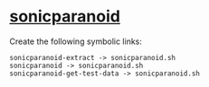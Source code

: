 # [sonicparanoid](https://hpc.nih.gov/apps/sonicparanoid.html)

Create the following symbolic links:
```
sonicparanoid-extract -> sonicparanoid.sh
sonicparanoid -> sonicparanoid.sh
sonicparanoid-get-test-data -> sonicparanoid.sh
```
